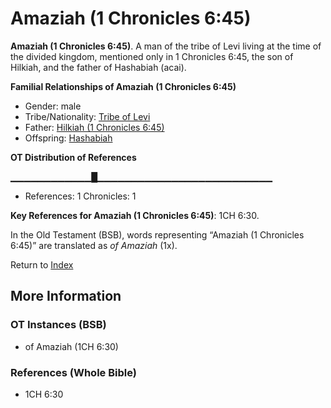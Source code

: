 # Amaziah (1 Chronicles 6:45)
**Amaziah (1 Chronicles 6:45)**. 
A man of the tribe of Levi living at the time of the divided kingdom, mentioned only in 1 Chronicles 6:45, the son of Hilkiah, and the father of Hashabiah (acai). 




**Familial Relationships of Amaziah (1 Chronicles 6:45)**


* Gender: male
* Tribe/Nationality: [Tribe of Levi](../../../groups/md/acai/Levi.md)
* Father: [Hilkiah (1 Chronicles 6:45)](Hilkiah.3.md)
* Offspring: [Hashabiah](Hashabiah.md)


**OT Distribution of References**

▁▁▁▁▁▁▁▁▁▁▁▁█▁▁▁▁▁▁▁▁▁▁▁▁▁▁▁▁▁▁▁▁▁▁▁▁▁▁
* References: 1 Chronicles: 1



**Key References for Amaziah (1 Chronicles 6:45)**: 
1CH 6:30. 


In the Old Testament (BSB), words representing “Amaziah (1 Chronicles 6:45)” are translated as 
*of Amaziah* (1x). 




Return to [Index](00-Index.md)

## More Information

### OT Instances (BSB)

* of Amaziah (1CH 6:30)



### References (Whole Bible)

* 1CH 6:30



